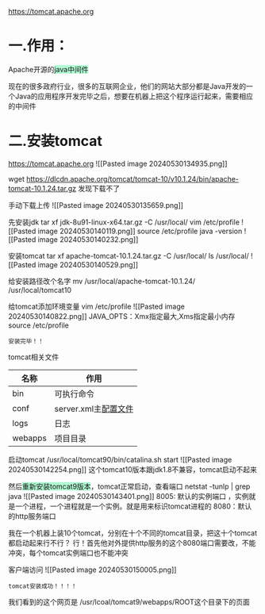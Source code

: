 https://tomcat.apache.org

# 一.作用：
Apache开源的<span style="background:#affad1">java中间件</span>

现在的很多政府行业，很多的互联网企业，他们的网站大部分都是Java开发的一个Java的应用程序开发完毕之后，想要在机器上把这个程序运行起来，需要相应的中间件

# 二.安装tomcat
https://tomcat.apache.org
![[Pasted image 20240530134935.png]]

wget https://dlcdn.apache.org/tomcat/tomcat-10/v10.1.24/bin/apache-tomcat-10.1.24.tar.gz
发现下载不了

手动下载上传
![[Pasted image 20240530135659.png]]

先安装jdk
tar xf jdk-8u91-linux-x64.tar.gz -C /usr/local/
vim /etc/profile
![[Pasted image 20240530140119.png]]
source /etc/profile
java -version
![[Pasted image 20240530140232.png]]

安装tomcat
tar xf apache-tomcat-10.1.24.tar.gz -C /usr/local/
ls /usr/local/
![[Pasted image 20240530140529.png]]

给安装路径改个名字
mv /usr/local/apache-tomcat-10.1.24/  /usr/local/tomcat10

给tomcat添加环境变量
vim /etc/profile
![[Pasted image 20240530140822.png]]
JAVA_OPTS：Xmx指定最大,Xms指定最小内存
source /etc/profile

```ad-success
安装完毕！！
```


 tomcat相关文件

| 名称    | 作用                                                                                                                 |
| ------- | -------------------------------------------------------------------------------------------------------------------- |
| bin     | 可执行命令                                                                                                           |
| conf    | server.xml主[配置文件](https://so.csdn.net/so/search?q=%E9%85%8D%E7%BD%AE%E6%96%87%E4%BB%B6&spm=1001.2101.3001.7020) |
| logs    | 日志                                                                                                                 |
| webapps | 项目目录                                                                                                             |

启动tomcat
/usr/local/tomcat90/bin/catalina.sh start
![[Pasted image 20240530142254.png]]
这个tomcat10版本跟jdk1.8不兼容，tomcat启动不起来


然后<span style="background:#affad1">重新安装tomcat9版本</span>，tomcat正常启动，查看端口
netstat -tunlp | grep java
![[Pasted image 20240530143401.png]]
8005: 默认的实例端口 ，实例就是一个进程，一个进程就是一个实例。就是用来标识tomcat进程的
8080：默认的http服务端口

我在一个机器上装10个tomcat，分别在十个不同的tomcat目录，把这十个tomcat都启动起来行不行？
行！首先他对外提供http服务的这个8080端口需要改，不能冲突，每个tomcat实例端口也不能冲突

客户端访问
![[Pasted image 20240530150005.png]]

```ad-success
tomcat安装成功！！！！
```
我们看到的这个网页是
/usr/lcoal/tomcat9/webapps/ROOT这个目录下的页面

